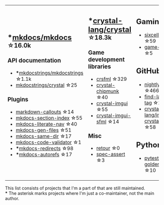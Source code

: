 <table><tr><td>

## **\***[mkdocs/mkdocs](https://github.com/mkdocs/mkdocs) <sup>☆16.0k</sup>

### API documentation

* **\***[mkdocstrings/mkdocstrings](https://github.com/mkdocstrings/mkdocstrings) ☆1.1k
* [mkdocstrings/crystal](https://github.com/mkdocstrings/crystal) ☆25

### Plugins

* [markdown-callouts](https://github.com/oprypin/markdown-callouts) ☆14
* [mkdocs-section-index](https://github.com/oprypin/mkdocs-section-index) ☆55
* [mkdocs-literate-nav](https://github.com/oprypin/mkdocs-literate-nav) ☆40
* [mkdocs-gen-files](https://github.com/oprypin/mkdocs-gen-files) ☆51
* [mkdocs-same-dir](https://github.com/oprypin/mkdocs-same-dir) ☆17
* [mkdocs-code-validator](https://github.com/oprypin/mkdocs-code-validator) ☆1
* **\***[mkdocs-redirects](https://github.com/mkdocs/mkdocs-redirects) ☆98
* **\***[mkdocs-autorefs](https://github.com/mkdocstrings/autorefs) ☆17

</td><td>

## **\***[crystal-lang/crystal](https://github.com/crystal-lang/crystal) <sup>☆18.3k</sup>

### Game development libraries

* [crsfml](https://github.com/oprypin/crsfml) ☆329
* [crystal-chipmunk](https://github.com/oprypin/crystal-chipmunk) ☆40
* [crystal-imgui](https://github.com/oprypin/crystal-imgui) ☆55
* [crystal-imgui-sfml](https://github.com/oprypin/crystal-imgui-sfml) ☆14

### Misc

* [retour](https://github.com/oprypin/retour) ☆0
* [spec-assert](https://github.com/oprypin/spec-assert) ☆3
  
&nbsp;

</td><td>

## Gaming

* [sixcells](https://github.com/oprypin/sixcells) ☆59
* [game-bots](https://github.com/oprypin/game-bots) ☆5

## GitHub

* [nightly.link](https://github.com/oprypin/nightly.link) ☆466
* [find-latest-tag](https://github.com/oprypin/find-latest-tag) ☆26
* [crystal-lang/install-crystal](https://github.com/crystal-lang/install-crystal) ☆58

## Python

* [pytest-golden](https://github.com/oprypin/pytest-golden) ☆10

</tr></table>

This list consists of projects that I'm a part of that are still maintained.  
**\*** The asterisk marks projects where I'm just a co-maintainer, not the main author.
